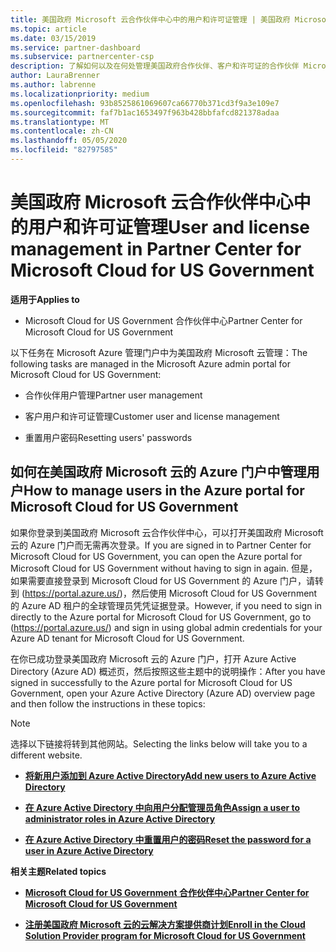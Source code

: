 ```yaml
---
title: 美国政府 Microsoft 云合作伙伴中心中的用户和许可证管理 | 美国政府 Microsoft 云合作伙伴中心
ms.topic: article
ms.date: 03/15/2019
ms.service: partner-dashboard
ms.subservice: partnercenter-csp
description: 了解如何以及在何处管理美国政府合作伙伴、客户和许可证的合作伙伴 Microsoft 云中心，以及密码重置。
author: LauraBrenner
ms.author: labrenne
ms.localizationpriority: medium
ms.openlocfilehash: 93b8525861069607ca66770b371cd3f9a3e109e7
ms.sourcegitcommit: faf7b1ac1653497f963b428bbfafcd821378adaa
ms.translationtype: MT
ms.contentlocale: zh-CN
ms.lasthandoff: 05/05/2020
ms.locfileid: "82797585"
---
```

# <a name="user-and-license-management-in-partner-center-for-microsoft-cloud-for-us-government"></a><span data-ttu-id="71c46-103">美国政府 Microsoft 云合作伙伴中心中的用户和许可证管理</span><span class="sxs-lookup"><span data-stu-id="71c46-103">User and license management in Partner Center for Microsoft Cloud for US Government</span></span>

<span data-ttu-id="71c46-104">**适用于**</span><span class="sxs-lookup"><span data-stu-id="71c46-104">**Applies to**</span></span>

-  <span data-ttu-id="71c46-105">Microsoft Cloud for US Government 合作伙伴中心</span><span class="sxs-lookup"><span data-stu-id="71c46-105">Partner Center for Microsoft Cloud for US Government</span></span>

<span data-ttu-id="71c46-106">以下任务在 Microsoft Azure 管理门户中为美国政府 Microsoft 云管理：</span><span class="sxs-lookup"><span data-stu-id="71c46-106">The following tasks are managed in the Microsoft Azure admin portal for Microsoft Cloud for US Government:</span></span>

- <span data-ttu-id="71c46-107">合作伙伴用户管理</span><span class="sxs-lookup"><span data-stu-id="71c46-107">Partner user management</span></span>

- <span data-ttu-id="71c46-108">客户用户和许可证管理</span><span class="sxs-lookup"><span data-stu-id="71c46-108">Customer user and license management</span></span>

- <span data-ttu-id="71c46-109">重置用户密码</span><span class="sxs-lookup"><span data-stu-id="71c46-109">Resetting users' passwords</span></span>


## <a name="how-to-manage-users-in-the-azure-portal-for-microsoft-cloud-for-us-government"></a><span data-ttu-id="71c46-110">如何在美国政府 Microsoft 云的 Azure 门户中管理用户</span><span class="sxs-lookup"><span data-stu-id="71c46-110">How to manage users in the Azure portal for Microsoft Cloud for US Government</span></span>

<span data-ttu-id="71c46-111">如果你登录到美国政府 Microsoft 云合作伙伴中心，可以打开美国政府 Microsoft 云的 Azure 门户而无需再次登录。</span><span class="sxs-lookup"><span data-stu-id="71c46-111">If you are signed in to Partner Center for Microsoft Cloud for US Government, you can open the Azure portal for Microsoft Cloud for US Government without having to sign in again.</span></span> <span data-ttu-id="71c46-112">但是，如果需要直接登录到 Microsoft Cloud for US Government 的 Azure 门户，请转到 (https://portal.azure.us/)，然后使用 Microsoft Cloud for US Government 的 Azure AD 租户的全球管理员凭凭证据登录。</span><span class="sxs-lookup"><span data-stu-id="71c46-112">However, if you need to sign in directly to the Azure portal for Microsoft Cloud for US Government, go to (https://portal.azure.us/) and sign in using global admin credentials for your Azure AD tenant for Microsoft Cloud for US Government.</span></span>

<span data-ttu-id="71c46-113">在你已成功登录美国政府 Microsoft 云的 Azure 门户，打开 Azure Active Directory (Azure AD) 概述页，然后按照这些主题中的说明操作：</span><span class="sxs-lookup"><span data-stu-id="71c46-113">After you have signed in successfully to the Azure portal for Microsoft Cloud for US Government, open your Azure Active Directory (Azure AD) overview page and then follow the instructions in these topics:</span></span>

> [!NOTE]  
> <span data-ttu-id="71c46-114">选择以下链接将转到其他网站。</span><span class="sxs-lookup"><span data-stu-id="71c46-114">Selecting the links below will take you to a different website.</span></span> 

-  [<span data-ttu-id="71c46-115">**将新用户添加到 Azure Active Directory**</span><span class="sxs-lookup"><span data-stu-id="71c46-115">**Add new users to Azure Active Directory**</span></span>](https://docs.microsoft.com/azure/active-directory/active-directory-users-create-azure-portal)

-  [<span data-ttu-id="71c46-116">**在 Azure Active Directory 中向用户分配管理员角色**</span><span class="sxs-lookup"><span data-stu-id="71c46-116">**Assign a user to administrator roles in Azure Active Directory**</span></span>](https://docs.microsoft.com/azure/active-directory/active-directory-users-assign-role-azure-portal)

-  [<span data-ttu-id="71c46-117">**在 Azure Active Directory 中重置用户的密码**</span><span class="sxs-lookup"><span data-stu-id="71c46-117">**Reset the password for a user in Azure Active Directory**</span></span>](https://docs.microsoft.com/azure/active-directory/active-directory-users-reset-password-azure-portal)

<span data-ttu-id="71c46-118">**相关主题**</span><span class="sxs-lookup"><span data-stu-id="71c46-118">**Related topics**</span></span>

-  [<span data-ttu-id="71c46-119">**Microsoft Cloud for US Government 合作伙伴中心**</span><span class="sxs-lookup"><span data-stu-id="71c46-119">**Partner Center for Microsoft Cloud for US Government**</span></span>](partner-center-for-microsoft-us-govt-cloud.md)

-  [<span data-ttu-id="71c46-120">**注册美国政府 Microsoft 云的云解决方案提供商计划**</span><span class="sxs-lookup"><span data-stu-id="71c46-120">**Enroll in the Cloud Solution Provider program for Microsoft Cloud for US Government**</span></span>](enroll-in-csp-for-microsoft-us-govt-cloud.md)
